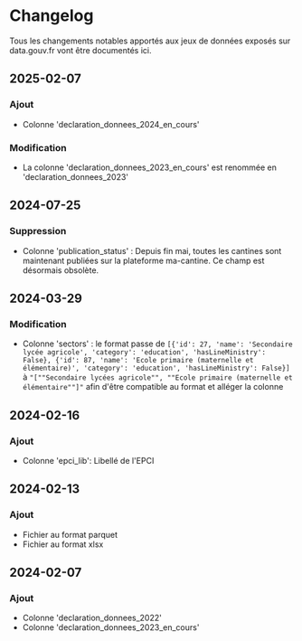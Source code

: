 # Changelog

Tous les changements notables apportés aux jeux de données exposés sur data.gouv.fr vont être documentés ici.

## 2025-02-07

### Ajout
* Colonne 'declaration_donnees_2024_en_cours'

### Modification
* La colonne 'declaration_donnees_2023_en_cours' est renommée en 'declaration_donnees_2023'

## 2024-07-25

### Suppression
* Colonne 'publication_status' : Depuis fin mai, toutes les cantines sont maintenant publiées sur la plateforme ma-cantine. Ce champ est désormais obsolète.

## 2024-03-29

### Modification
* Colonne 'sectors' : le format passe de `[{'id': 27, 'name': 'Secondaire lycée agricole', 'category': 'education', 'hasLineMinistry': False}, {'id': 87, 'name': 'Ecole primaire (maternelle et élémentaire)', 'category': 'education', 'hasLineMinistry': False}]` à `"[""Secondaire lycées agricole"", ""Ecole primaire (maternelle et élémentaire""]"` afin d'être compatible au format et alléger la colonne

## 2024-02-16

### Ajout
* Colonne 'epci_lib': Libellé de l'EPCI

## 2024-02-13

### Ajout
* Fichier au format parquet
* Fichier au format xlsx


## 2024-02-07

### Ajout
* Colonne 'declaration_donnees_2022'
* Colonne 'declaration_donnees_2023_en_cours'
